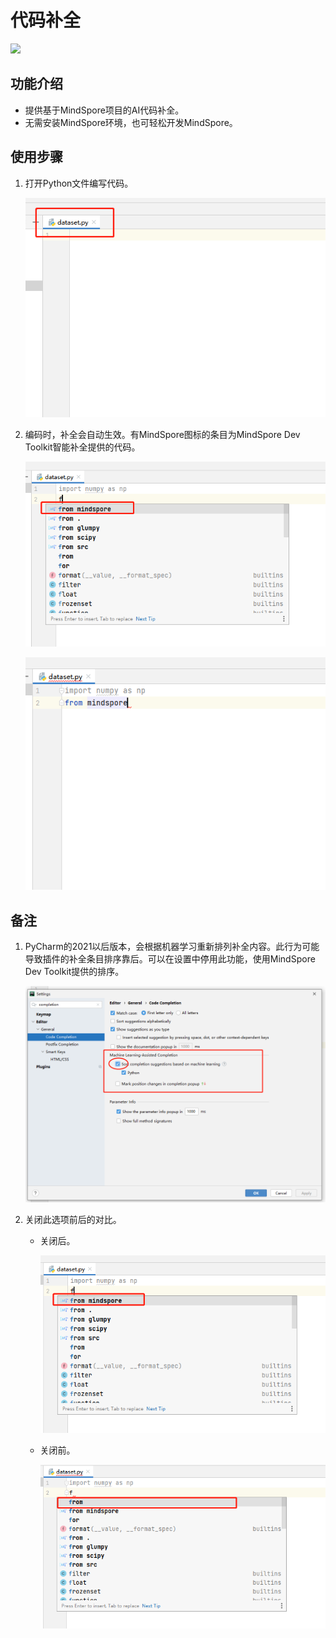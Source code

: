 # 代码补全

<a href="https://gitee.com/mindspore/docs/blob/r1.8/docs/devtoolkit/docs/source_zh_cn/smart_completion.md" target="_blank"><img src="https://mindspore-website.obs.cn-north-4.myhuaweicloud.com/website-images/master/resource/_static/logo_source.png"></a>

## 功能介绍

* 提供基于MindSpore项目的AI代码补全。
* 无需安装MindSpore环境，也可轻松开发MindSpore。

## 使用步骤

1. 打开Python文件编写代码。

   ![img](images/clip_image088.jpg)

2. 编码时，补全会自动生效。有MindSpore图标的条目为MindSpore Dev Toolkit智能补全提供的代码。

   ![img](images/clip_image090.jpg)

   ![img](images/clip_image092.jpg)

## 备注

1. PyCharm的2021以后版本，会根据机器学习重新排列补全内容。此行为可能导致插件的补全条目排序靠后。可以在设置中停用此功能，使用MindSpore Dev Toolkit提供的排序。

   ![img](images/clip_image093.jpg)

2. 关闭此选项前后的对比。

    * 关闭后。

      ![img](images/clip_image094.jpg)

    * 关闭前。

      ![img](images/clip_image096.jpg)